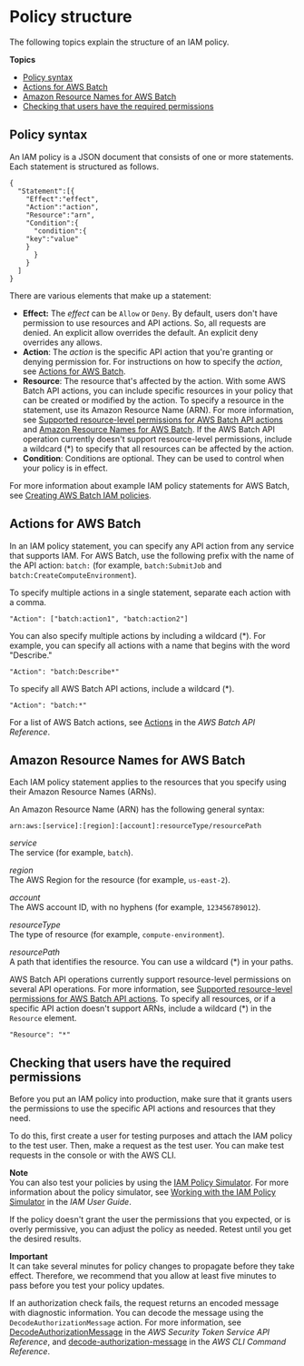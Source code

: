 # Policy structure<a name="iam-policy-structure"></a>

The following topics explain the structure of an IAM policy\.

**Topics**
+ [Policy syntax](#policy-syntax)
+ [Actions for AWS Batch](#UsingWithbatch_Actions)
+ [Amazon Resource Names for AWS Batch](#batch_ARN_Format)
+ [Checking that users have the required permissions](#check-required-permissions)

## Policy syntax<a name="policy-syntax"></a>

An IAM policy is a JSON document that consists of one or more statements\. Each statement is structured as follows\.

```
{
  "Statement":[{
    "Effect":"effect",
    "Action":"action",
    "Resource":"arn",
    "Condition":{
      "condition":{
    "key":"value"
    }
      }
    }
  ]
}
```

There are various elements that make up a statement:
+ **Effect:** The *effect* can be `Allow` or `Deny`\. By default, users don't have permission to use resources and API actions\. So, all requests are denied\. An explicit allow overrides the default\. An explicit deny overrides any allows\.
+ **Action**: The *action* is the specific API action that you're granting or denying permission for\. For instructions on how to specify the *action*, see [Actions for AWS Batch](#UsingWithbatch_Actions)\. 
+ **Resource**: The resource that's affected by the action\. With some AWS Batch API actions, you can include specific resources in your policy that can be created or modified by the action\. To specify a resource in the statement, use its Amazon Resource Name \(ARN\)\. For more information, see [Supported resource\-level permissions for AWS Batch API actions](batch-supported-iam-actions-resources.md) and [Amazon Resource Names for AWS Batch](#batch_ARN_Format)\. If the AWS Batch API operation currently doesn't support resource\-level permissions, include a wildcard \(\*\) to specify that all resources can be affected by the action\. 
+ **Condition**: Conditions are optional\. They can be used to control when your policy is in effect\.

For more information about example IAM policy statements for AWS Batch, see [Creating AWS Batch IAM policies](batch_IAM_user_policies.md)\. 

## Actions for AWS Batch<a name="UsingWithbatch_Actions"></a>

In an IAM policy statement, you can specify any API action from any service that supports IAM\. For AWS Batch, use the following prefix with the name of the API action: `batch:` \(for example, `batch:SubmitJob` and `batch:CreateComputeEnvironment`\)\.

To specify multiple actions in a single statement, separate each action with a comma\.

```
"Action": ["batch:action1", "batch:action2"]
```

You can also specify multiple actions by including a wildcard \(\*\)\. For example, you can specify all actions with a name that begins with the word "Describe\."

```
"Action": "batch:Describe*"
```

To specify all AWS Batch API actions, include a wildcard \(\*\)\.

```
"Action": "batch:*"
```

For a list of AWS Batch actions, see [Actions](https://docs.aws.amazon.com/batch/latest/APIReference/API_Operations.html) in the *AWS Batch API Reference*\.

## Amazon Resource Names for AWS Batch<a name="batch_ARN_Format"></a>

Each IAM policy statement applies to the resources that you specify using their Amazon Resource Names \(ARNs\)\. 

An Amazon Resource Name \(ARN\) has the following general syntax:

```
arn:aws:[service]:[region]:[account]:resourceType/resourcePath
```

*service*  
The service \(for example, `batch`\)\.

*region*  
The AWS Region for the resource \(for example, `us-east-2`\)\.

*account*  
The AWS account ID, with no hyphens \(for example, `123456789012`\)\.

*resourceType*  
The type of resource \(for example, `compute-environment`\)\.

*resourcePath*  
A path that identifies the resource\. You can use a wildcard \(\*\) in your paths\.

AWS Batch API operations currently support resource\-level permissions on several API operations\. For more information, see [Supported resource\-level permissions for AWS Batch API actions](batch-supported-iam-actions-resources.md)\. To specify all resources, or if a specific API action doesn't support ARNs, include a wildcard \(\*\) in the `Resource` element\.

```
"Resource": "*"
```

## Checking that users have the required permissions<a name="check-required-permissions"></a>

Before you put an IAM policy into production, make sure that it grants users the permissions to use the specific API actions and resources that they need\.

To do this, first create a user for testing purposes and attach the IAM policy to the test user\. Then, make a request as the test user\. You can make test requests in the console or with the AWS CLI\. 

**Note**  
You can also test your policies by using the [IAM Policy Simulator](https://policysim.aws.amazon.com/home/index.jsp?#)\. For more information about the policy simulator, see [Working with the IAM Policy Simulator](https://docs.aws.amazon.com/IAM/latest/UserGuide/policies_testing-policies.html) in the *IAM User Guide*\.

If the policy doesn't grant the user the permissions that you expected, or is overly permissive, you can adjust the policy as needed\. Retest until you get the desired results\. 

**Important**  
It can take several minutes for policy changes to propagate before they take effect\. Therefore, we recommend that you allow at least five minutes to pass before you test your policy updates\.

If an authorization check fails, the request returns an encoded message with diagnostic information\. You can decode the message using the `DecodeAuthorizationMessage` action\. For more information, see [DecodeAuthorizationMessage](https://docs.aws.amazon.com/STS/latest/APIReference/API_DecodeAuthorizationMessage.html) in the *AWS Security Token Service API Reference*, and [decode\-authorization\-message](https://docs.aws.amazon.com/cli/latest/reference/sts/decode-authorization-message.html) in the *AWS CLI Command Reference*\.